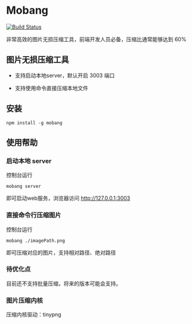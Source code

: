 Mobang
========
[![Build Status](https://secure.travis-ci.org/pillys/mobang.png)](http://travis-ci.org/pillys/mobang)

非常高效的图片无损压缩工具，前端开发人员必备，压缩比通常能够达到 60%

## 图片无损压缩工具

* 支持启动本地server，默认开启 3003 端口

* 支持使用命令直接压缩本地文件

## 安装
    
    npm install -g mobang

## 使用帮助

### 启动本地 server

控制台运行

    mobang server

即可启动web服务，浏览器访问 http://127.0.0.1:3003

### 直接命令行压缩图片

控制台运行

    mobang ./imagePath.png

即可压缩对应的图片，支持相对路径、绝对路径

### 待优化点

目前还不支持批量压缩，将来的版本可能会支持。

### 图片压缩内核

压缩内核驱动：tinypng